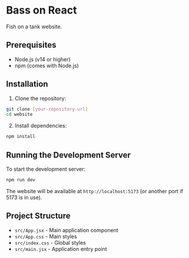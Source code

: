 # Bass on React

Fish on a tank website.

## Prerequisites

- Node.js (v14 or higher)
- npm (comes with Node.js)

## Installation

1. Clone the repository:
```bash
git clone [your-repository-url]
cd website
```

2. Install dependencies:
```bash
npm install
```

## Running the Development Server

To start the development server:
```bash
npm run dev
```

The website will be available at `http://localhost:5173` (or another port if 5173 is in use).

## Project Structure
- `src/App.jsx` - Main application component
- `src/App.css` - Main styles
- `src/index.css` - Global styles
- `src/main.jsx` - Application entry point
